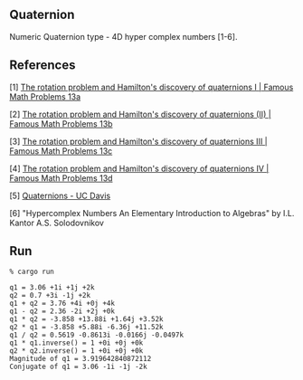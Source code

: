 ## Quaternion

Numeric Quaternion type - 4D hyper complex numbers [1-6].

References
----------

[1] [The rotation problem and Hamilton's discovery of quaternions I | Famous Math Problems 13a](https://youtu.be/uRKZnFAR7yw)

[2] [The rotation problem and Hamilton's discovery of quaternions (II) | Famous Math Problems 13b](https://youtu.be/0_XoZc-A1HU)

[3] [The rotation problem and Hamilton's discovery of quaternions III | Famous Math Problems 13c](https://youtu.be/g22jAtg3QAk)

[4] [The rotation problem and Hamilton's discovery of quaternions IV | Famous Math Problems 13d](https://youtu.be/MkNfQtINEjo)

[5] [Quaternions - UC Davis](https://youtu.be/mHVwd8gYLnI)

[6] "Hypercomplex Numbers An Elementary Introduction to Algebras" by I.L. Kantor A.S. Solodovnikov


Run
-----

```
% cargo run

q1 = 3.06 +1i +1j +2k
q2 = 0.7 +3i -1j +2k
q1 + q2 = 3.76 +4i +0j +4k
q1 - q2 = 2.36 -2i +2j +0k
q1 * q2 = -3.858 +13.88i +1.64j +3.52k
q2 * q1 = -3.858 +5.88i -6.36j +11.52k
q1 / q2 = 0.5619 -0.8613i -0.0166j -0.0497k
q1 * q1.inverse() = 1 +0i +0j +0k
q2 * q2.inverse() = 1 +0i +0j +0k
Magnitude of q1 = 3.919642840872112
Conjugate of q1 = 3.06 -1i -1j -2k
```

